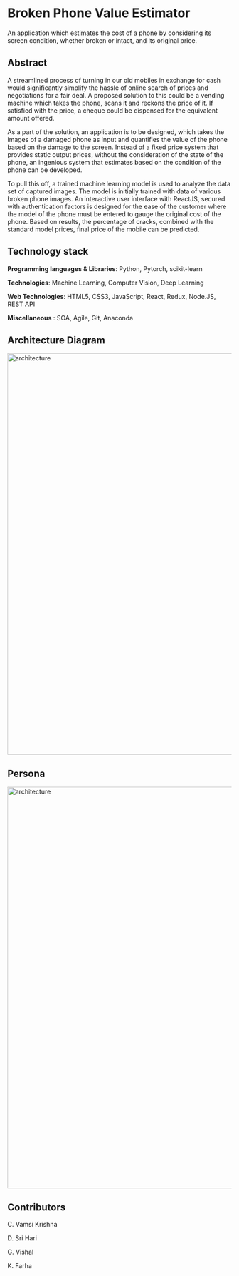 # Broken Phone Value Estimator
An application which estimates the cost of a phone by considering its screen condition, whether
broken or intact, and its original price.

## Abstract

A streamlined process of turning in our old mobiles in exchange for cash would significantly
simplify the hassle of online search of prices and negotiations for a fair deal. A proposed
solution to this could be a vending machine which takes the phone, scans it and reckons the
price of it. If satisfied with the price, a cheque could be dispensed for the equivalent amount
offered.

As a part of the solution, an application is to be designed, which takes the images of a
damaged phone as input and quantifies the value of the phone based on the damage to the
screen. Instead of a fixed price system that provides static output prices, without the
consideration of the state of the phone, an ingenious system that estimates based on the
condition of the phone can be developed.

To pull this off, a trained machine learning model is used to analyze the data set of
captured images. The model is initially trained with data of various broken phone images. An
interactive user interface with ReactJS, secured with authentication factors is designed for the
ease of the customer where the model of the phone must be entered to gauge the original cost
of the phone. Based on results, the percentage of cracks, combined with the standard model
prices, final price of the mobile can be predicted.

## Technology stack
**Programming languages & Libraries**: Python, Pytorch, scikit-learn

**Technologies**: Machine Learning, Computer Vision, Deep Learning

**Web Technologies**: HTML5, CSS3, JavaScript, React, Redux, Node.JS, REST API

**Miscellaneous** : SOA, Agile, Git, Anaconda

## Architecture Diagram

<img width="900" alt="architecture" src="https://github.com/SJSUFall2019-CMPE272/brokenPhone/blob/master/272%20Architechture%202.jpeg">

## Persona

<img width="900" alt="architecture" src="https://github.com/SJSUFall2019-CMPE272/brokenPhone/blob/master/Persona%40Sarah%20Brooks.png">


## Contributors
C. Vamsi Krishna

D. Sri Hari

G. Vishal

K. Farha
